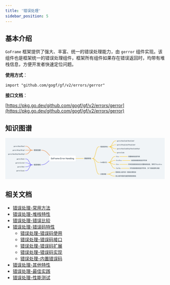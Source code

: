 ```yaml
---
title: '错误处理'
sidebar_position: 5
---
```


## 基本介绍

`GoFrame` 框架提供了强大、丰富、统一的错误处理能力，由 `gerror` 组件实现。该组件也是框架统一的错误处理组件，框架所有组件如果存在错误返回时，均带有堆栈信息，方便开发者快速定位问题。

**使用方式**：

```
import "github.com/gogf/gf/v2/errors/gerror"
```

**接口文档**：

[https://pkg.go.dev/github.com/gogf/gf/v2/errors/gerror](https://pkg.go.dev/github.com/gogf/gf/v2/errors/gerror)

## 知识图谱

![](/markdown/4d5eb8eba74fe7d909182efe4dc90a44.png)

## 相关文档

- [错误处理-常用方法](output/goframe-v2.3-md/核心组件-重点/错误处理/错误处理-常用方法)
- [错误处理-堆栈特性](output/goframe-v2.3-md/核心组件-重点/错误处理/错误处理-堆栈特性)
- [错误处理-错误比较](output/goframe-v2.3-md/核心组件-重点/错误处理/错误处理-错误比较)
- [错误处理-错误码特性](output/goframe-v2.3-md/核心组件-重点/错误处理/错误处理-错误码特性)
  - [错误处理-错误码使用](output/goframe-v2.3-md/核心组件-重点/错误处理/错误处理-错误码特性/错误处理-错误码使用)
  - [错误处理-错误码接口](output/goframe-v2.3-md/核心组件-重点/错误处理/错误处理-错误码特性/错误处理-错误码接口)
  - [错误处理-错误码扩展](output/goframe-v2.3-md/核心组件-重点/错误处理/错误处理-错误码特性/错误处理-错误码扩展)
  - [错误处理-错误码实现](output/goframe-v2.3-md/核心组件-重点/错误处理/错误处理-错误码特性/错误处理-错误码实现)
  - [错误处理-内置错误码](output/goframe-v2.3-md/核心组件-重点/错误处理/错误处理-错误码特性/错误处理-内置错误码)
- [错误处理-其他特性](output/goframe-v2.3-md/核心组件-重点/错误处理/错误处理-其他特性)
- [错误处理-最佳实践](output/goframe-v2.3-md/核心组件-重点/错误处理/错误处理-最佳实践)
- [错误处理-性能测试](output/goframe-v2.3-md/核心组件-重点/错误处理/错误处理-性能测试)